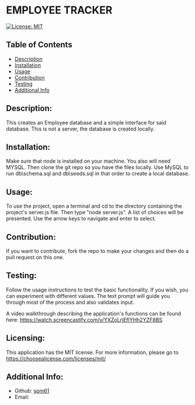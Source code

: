 # EMPLOYEE TRACKER

  [![License: MIT](https://img.shields.io/badge/License-MIT-yellow.svg)](https://opensource.org/licenses/MIT)

  ## Table of Contents 
  - [Description](#description)
  - [Installation](#installation)
  - [Usage](#usage)
  - [Contribution](#contribution)
  - [Testing](#testing)
  - [Additional Info](#additional-info)

  ## Description:
  This creates an Employee database and a simple interface for said database.  This is not a server, the database is created locally.

  ## Installation:
  Make sure that node is installed on your machine.  You also will need MYSQL. Then clone the git repo so you have the files locally. Use MySQL to run db\schema.sql and db\seeds.sql in that order to create a local database.

  ## Usage:
  To use the project, open a terminal and cd to the directory containing the project's server.js file.  Then type "node server.js".  A list of choices will be presented.  Use the arrow keys to navigate and enter to select.

  ## Contribution:
  If you want to contribute, fork the repo to make your changes and then do a pull request on this one.

  ## Testing:
  Follow the usage instructions to test the basic functionality. If you wish, you can experiment with different values.  The text prompt will guide you through most of the process and also validates input.  

  A video walkthrough describing the application's functions can be found here: https://watch.screencastify.com/v/YXZoLrjEflYHh2YZF8BS

  ## Licensing:
  This application has the MIT license.
  For more information, please go to 
  https://choosealicense.com/licenses/mit/

  ## Additional Info:
  - Github: [spm61](https://github.com/spm61)
  - Email: 